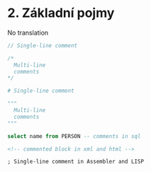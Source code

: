 # 2. Základní pojmy

No translation

```js
// Single-line comment
```

```js
/*
  Multi-line
  comments
*/
```

```py
# Single-line comment
```

```py
"""
  Multi-line
  comments
"""
```

```sql
select name from PERSON -- comments in sql
```

```html
<!-- commented block in xml and html -->
```

```
; Single-line comment in Assembler and LISP
```
